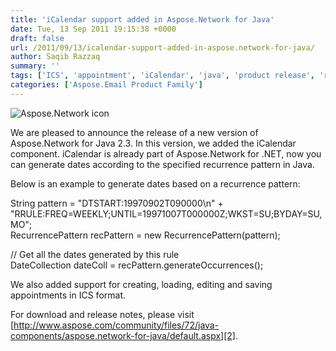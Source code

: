 ```yaml
---
title: 'iCalendar support added in Aspose.Network for Java'
date: Tue, 13 Sep 2011 19:15:38 +0000
draft: false
url: /2011/09/13/icalendar-support-added-in-aspose.network-for-java/
author: Saqib Razzaq
summary: ''
tags: ['ICS', 'appointment', 'iCalendar', 'java', 'product release', 'recurrence pattern']
categories: ['Aspose.Email Product Family']
---
```


![Aspose.Network icon][1]

We are pleased to announce the release of a new version of Aspose.Network for Java 2.3. In this version, we added the iCalendar component. iCalendar is already part of Aspose.Network for .NET, now you can generate dates according to the specified recurrence pattern in Java.

Below is an example to generate dates based on a recurrence pattern:

String pattern = "DTSTART:19970902T090000\\n" +  
"RRULE:FREQ=WEEKLY;UNTIL=19971007T000000Z;WKST=SU;BYDAY=SU,MO";  
RecurrencePattern recPattern = new RecurrencePattern(pattern);  
  
// Get all the dates generated by this rule  
DateCollection dateColl = recPattern.generateOccurrences();

We also added support for creating, loading, editing and saving appointments in ICS format.

For download and release notes, please visit [http://www.aspose.com/community/files/72/java-components/aspose.network-for-java/default.aspx][2].




[1]: http://www.aspose.com/Images/aspose.network-logo2.jpg
[2]: http://www.aspose.com/community/files/72/java-components/aspose.network-for-java/default.aspx





